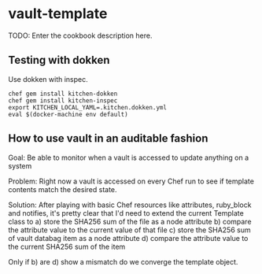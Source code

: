 # vault-template

TODO: Enter the cookbook description here.

## Testing with dokken

Use dokken with inspec.

```
chef gem install kitchen-dokken
chef gem install kitchen-inspec
export KITCHEN_LOCAL_YAML=.kitchen.dokken.yml
eval $(docker-machine env default)
```


## How to use vault in an auditable fashion

Goal: Be able to monitor when a vault is accessed to update anything on a system

Problem: Right now a vault is accessed on every Chef run to see if template contents match the desired state.

Solution: After playing with basic Chef resources like attributes, ruby_block and notifies, it's pretty clear that I'd need to extend the current Template class to
a) store the SHA256 sum of the file as a node attribute
b) compare the attribute value to the current value of that file
c) store the SHA256 sum of vault databag item as a node attribute
d) compare the attribute value to the current SHA256 sum of the item

Only if b) are d) show a mismatch do we converge the template object.

